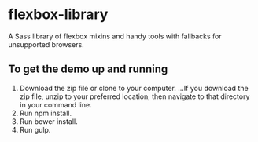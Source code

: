 # flexbox-library
A Sass library of flexbox mixins and handy tools with fallbacks for unsupported browsers.

## To get the demo up and running
1. Download the zip file or clone to your computer.
...If you download the zip file, unzip to your preferred location, then navigate to that directory in your command line.
2. Run npm install.
3. Run bower install.
4. Run gulp.
